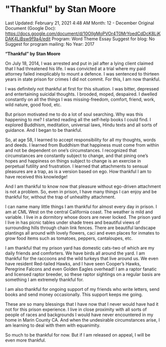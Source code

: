 # "Thankful" by Stan Moore

Last Updated: February 21, 2021 4:48 AM
Month: 12 - December
Original Document (Google Doc): https://docs.google.com/document/d/10OllgMoPVOr4T0MrYoedCdDcK8LjKDAK4LiBsw9f9a4/edit
Program: Word Theme Essay
Suggest for blog: No
Suggest for program mailing: No
Year: 2017

**“Thankful” by Stan Moore**

On July 18, 2014, I was arrested and put in jail after a lying client claimed that I had threatened his life. I was convicted at a trial where my paid attorney failed inexplicably to mount a defence. I was sentenced to thirteen years in state prison for crimes I did not commit. For this, I am now thankful.

I was definitely not thankful at first for this situation. I was bitter, depressed and entertaining suicidal thoughts. I brooded, moped, despaired. I dwelled constantly on all the things I was missing-freedom, comfort, friend, work, wild nature, good food, etc.

But prison motivated me to do a lot of soul searching. Why was this happening to me? I started reading all the self-help books I could find. I explored Buddhism, meditation, universal laws, Hindu texts and all sorts of guidance. And I began to be thankful.

So, at age 58, I learned to accept responsibility for all my thoughts, words and deeds. I learned from Buddhism that happiness must come from within and not be dependent on one’s circumstances. I recognized that circumstances are constantly subject to change, and that pining one’s hopes and happiness on things subject to change is an exercise in perpetual futility and frustration. I learned that attachments to sensual pleasures are a trap, as is a version based on ego. How thankful I am to have received this knowledge!

And I am thankful to know now that pleasure without ego-driven attachment is not a problem. So, even in prison, I have many things I can enjoy and be thankful for, without the trap of unhealthy attachment.

I can name many little things I am thankful for almost every day in prison. I am at CML West on the central California coast. The weather is mild and variable. I live in a dormitory whose doors are never locked. The prison yard I live in has picnic tables under shade trees and beautiful views of surrounding hills through chain link fences. There are beautiful landscape plantings all around with lovely flowers, caci and even places for inmates to grow food items such as tomatoes, peppers, cantaloupes, etc.

I am thankful that my prison yard has domestic cats-two of which are my daily friends and comforters. We have birds all around the yard. I am thankful for the raccoons and the wild turkeys that live around us. We even have resident Red-tailed Hawks, and I have seen Cooper’s Hawks, Peregrine Falcons and even Golden Eagles overhead! I am a raptor fanatic and licensed raptor breeder, so these raptor sightings on a regular basis are something I am extremely thankful for.

I am also thankful for ongoing support of my friends who write letters, send books and send money occasionally. This support keeps me going.

These are so many blessings that I have now that I never would have had it not for this prison experience. I live in close proximity with all sorts of people of races and backgrounds I would have never encountered in my home in Marin County CA. And when the undesirable circumstances arise, I am learning to deal with them with equanimity.

So much to be thankful for now. But if I am released on appeal, I will be even more thankful.